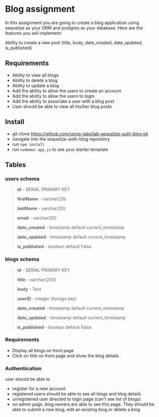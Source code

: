 # Blog assignment

In this assignment you are going to create a blog application using sequelize as your ORM and postgres as your database. Here are the features you will implement:

Ability to create a new post (title, body, date_created, date_updated, is_published)

## Requirements 
- Ability to view all blogs 
- Ability to delete a blog 
- Ability to update a blog 
- Add the ability to allow the users to create an account
- Add the ability to allow the users to login
- Add the ability to associate a user with a blog post
- User should be able to view all his/her blog posts

## Install
- git clone https://github.com/veros-labs/lab-sequelize-auth-blog.git 
- navigate into the sequelize-auth-blog repository
- run `npm install` 
- run `nodemon app.js` to see your starter template

## Tables

### users schema
> **id** - SERIAL PRIMARY KEY
> 
> **firstName** - varchar(20) 
> 
> **lastName** - varchar(20) 
> 
> **email** - varchar(50) 
> 
> **date_created** - timestamp default current_timestamp 
> 
> **date_updated** - timestamp default current_timestamp 
> 
> **is_published** - boolean default False 

### blogs schema
> **id** - SERIAL PRIMARY KEY
> 
> **title** - varchar(200) 
> 
> **body** - Text
>
> **userID** - integer (foreign key) 
> 
> **date_created** - timestamp default current_timestamp 
> 
> **date_updated** - timestamp default current_timestamp 
> 
> **is_published** - boolean default False 


### Requirements
- Display all blogs on front page 
- Click on title on front page and show the blog details


### Authentication
user should be able to
- register for a new account 
- registered users should be able to see all blogs and blog details 
- unregistered user directed to login page (can't see list of blogs)
- on admin page, blog owners are able to see this page. They should be able  to submit a new blog, edit an existing blog or delete a blog




    
